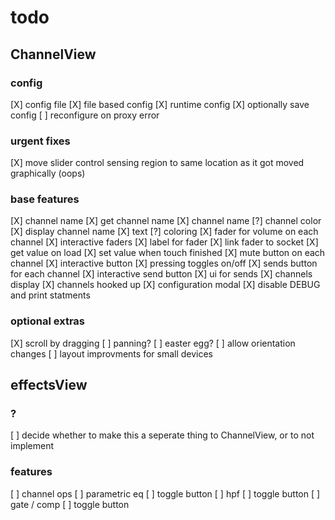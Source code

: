 # todo

## ChannelView

### config
[X] config file
    [X] file based config
    [X] runtime config
    [X] optionally save config
    [ ] reconfigure on proxy error

### urgent fixes
[X] move slider control sensing region to same location as it got moved graphically (oops)

### base features
[X] channel name
    [X] get channel name
        [X] channel name
        [?] channel color
    [X] display channel name
        [X] text
        [?] coloring
[X] fader for volume on each channel
    [X] interactive faders
    [X] label for fader
    [X] link fader to socket
        [X] get value on load
        [X] set value when touch finished
[X] mute button on each channel
    [X] interactive button
    [X] pressing toggles on/off
[X] sends button for each channel
    [X] interactive send button
    [X] ui for sends
        [X] channels display
        [X] channels hooked up
[X] configuration modal
[X] disable DEBUG and print statments

### optional extras
[X] scroll by dragging
[ ] panning?
[ ] easter egg?
[ ] allow orientation changes
[ ] layout improvments for small devices





## effectsView

### ?
[ ] decide whether to make this a seperate thing to ChannelView, or to not implement

### features
[ ] channel ops
    [ ] parametric eq
        [ ] toggle button
    [ ] hpf
        [ ] toggle button
    [ ] gate / comp
        [ ] toggle button
    


